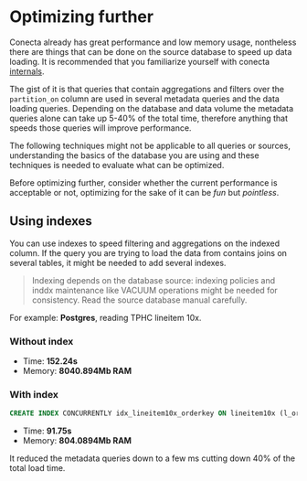 # Optimizing further

Conecta already has great performance and low memory usage, nontheless there are things that
can be done on the source database to speed up data loading. It is recommended that you familiarize
yourself with conecta [internals](/project/internals).

The gist of it is that queries that contain aggregations and filters over the `partition_on` column are used in several
metadata queries and the data loading queries. Depending on the database and data volume the metadata queries alone
can take up 5-40% of the total time, therefore anything that speeds those queries will improve performance.

The following techniques might not be applicable to all queries or sources, understanding the basics of the database
you are using and these techniques is needed to evaluate what can be optimized.

Before optimizing further, consider whether the current performance is acceptable or not, optimizing for the sake
of it can be *fun* but *pointless*.

## Using indexes

You can use indexes to speed filtering and aggregations on the indexed column. If the query you are trying to load
the data from contains joins on several tables, it might be needed to add several indexes.

> Indexing depends on the database source: indexing policies and inddx maintenance like VACUUM operations
> might be needed for consistency. Read the source database manual carefully.

For example: **Postgres**, reading TPHC lineitem 10x.

### Without index

* Time: **152.24s**
* Memory: **8040.894Mb RAM**

### With index

```sql
CREATE INDEX CONCURRENTLY idx_lineitem10x_orderkey ON lineitem10x (l_orderkey);
```

* Time: **91.75s**
* Memory: **804.0894Mb RAM**

It reduced the metadata queries down to a few ms cutting down 40% of the total load time.